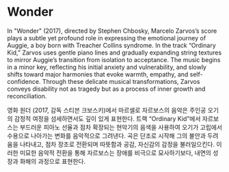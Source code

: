 # Wonder

In "Wonder" (2017), directed by Stephen Chbosky, Marcelo Zarvos’s score plays a subtle yet profound role in expressing the emotional journey of Auggie, a boy born with Treacher Collins syndrome. In the track “Ordinary Kid,” Zarvos uses gentle piano lines and gradually expanding string textures to mirror Auggie’s transition from isolation to acceptance. The music begins in a minor key, reflecting his initial anxiety and vulnerability, and slowly shifts toward major harmonies that evoke warmth, empathy, and self-confidence. Through these delicate musical transformations, Zarvos conveys disability not as tragedy but as a process of inner growth and reconciliation.

영화 원더 (2017, 감독 스티븐 크보스키)에서 마르셀로 자르보스의 음악은 주인공 오기의 감정적 여정을 섬세하면서도 깊이 있게 표현한다. 트랙 “Ordinary Kid”에서 자르보스는 부드러운 피아노 선율과 점차 확장되는 현악기의 음색을 사용하여 오기가 고립에서 수용으로 나아가는 변화를 음악적으로 그려낸다. 곡은 단조로 시작해 그의 불안과 두려움을 나타내고, 점차 장조로 전환되며 따뜻함과 공감, 자신감의 감정을 불러일으킨다. 이러한 미묘한 음악적 전환을 통해 자르보스는 장애를 비극으로 묘사하기보다, 내면의 성장과 화해의 과정으로 표현한다.
